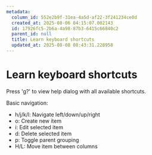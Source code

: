 ```yaml
---
metadata:
  column_id: 552e2b9f-31ea-4a5d-af22-3f241234ce0d
  created_at: 2025-08-06 04:15:07.002143
  id: 17926fc5-2b6a-4a98-87b3-6415c66840c2
  parent_id: null
  title: Learn keyboard shortcuts
  updated_at: 2025-08-08 08:43:31.228958
---
```


# Learn keyboard shortcuts


Press 'g?' to view help dialog with all available shortcuts.

Basic navigation:
- h/j/k/l: Navigate left/down/up/right
- o: Create new item
- i: Edit selected item
- d: Delete selected item
- p: Toggle parent grouping
- H/L: Move item between columns
